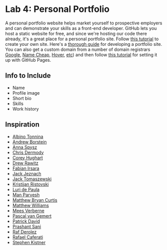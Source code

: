

# Lab 4: Personal Portfolio

A personal portfolio website helps market yourself to prospective employers and can demonstrate your skills as a front-end developer. GitHub lets you host a static website for free, and since we're hosting our code there already, it's a great place for a personal portfolio site. Follow [this tutorial](https://pages.github.com/) to create your own site. Here's a [thorough guide](https://www.springboard.com/blog/programmer-portfolio/) for developing a portfolio site. You can also get a custom domain from a number of domain registrars [Google](https://domains.google.com/), [Name Cheap](https://www.namecheap.com/), [Hover](https://www.hover.com/), [etc](https://www.techradar.com/news/best-domain-registrars)) and then follow [this tutorial](https://docs.github.com/en/pages/configuring-a-custom-domain-for-your-github-pages-site) for setting it up with GitHub Pages.


## Info to Include


- Name
- Profile image
- Short bio
- Skills
- Work history


## Inspiration


- [Albino Tonnina](https://albinotonnina.com/)
- [Andrew Borstein](https://andrewborstein.com/)
- [Anna Spysz](http://annaspysz.com/)
- [Chris Dermody](https://chippd.github.io/)
- [Corey Hughart](https://coryhughart.com/)
- [Drew Rawitz](https://www.drewrawitz.com/)
- [Fabian Irsara](https://fabianirsara.com/)
- [Jack Jeznach](https://jacekjeznach.com/)
- [Jack Tomaszewski](https://jtom.me/)
- [Kristijan Ristovski](https://kitze.io/)
- [Luri de Paula](https://iuri.is/)
- [Man Parvesh](https://manparvesh.com/)
- [Matthew Bryan Curtis](http://matthewbryancurtis.com/)
- [Matthew Williams](http://findmatthew.com/)
- [Mees Verberne](https://meesverberne.com/)
- [Pascal van Gemert](http://www.pascalvangemert.nl/)
- [Patrick David](https://bepatrickdavid.com/)
- [Prashant Sani](https://prashantsani.com/)
- [Raf Derolez](https://derolez.dev/)
- [Rafael Caferati](https://caferati.me/)
- [Stephen Kistner](https://here.with.sk/projects)

